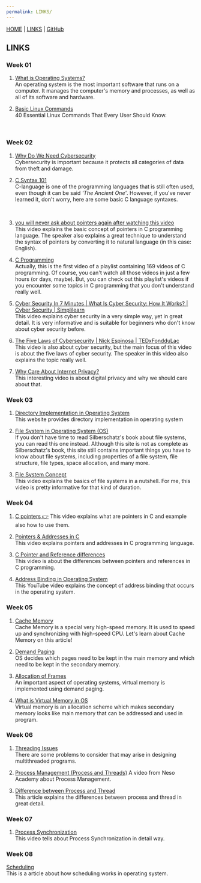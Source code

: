 ```yaml
---
permalink: LINKS/
---
```


[HOME](..) | [LINKS](https://ramantii.github.io/os231/LINKS) | [GitHub](https://github.com/ramantii/os231)

## LINKS
### **Week 01**
1. [What is Operating Systems?](https://edu.gcfglobal.org/en/computerbasics/understanding-operating-systems/1/)<br>
An operating system is the most important software that runs on a computer. It manages the computer's memory and processes, as well as all of its software and hardware.

2. [Basic Linux Commands](https://www.hostinger.com/tutorials/linux-commands)<br>
40 Essential Linux Commands That Every User Should Know.
<br>

### **Week 02**
1. [Why Do We Need Cybersecurity](https://www.upguard.com/blog/cybersecurity-important)<br>
Cybersecurity is important because it protects all categories of data from theft and damage.

2. [C Syntax 101](https://www.tutorialspoint.com/cprogramming/c_quick_guide.htm)<br>
C-language is one of the programming languages that is still often used, even though it can be said _'The Ancient One'_. However, if you've never learned it, don't worry, here are some basic C language syntaxes.
<br>

3. [you will never ask about pointers again after watching this video](https://www.youtube.com/watch?v=2ybLD6_2gKM)<br>
This video explains the basic concept of pointers in C programming language. The speaker also explains a great technique to understand the syntax of pointers by converting it to natural language (in this case: English).

4. [C Programming](https://www.youtube.com/watch?v=rLf3jnHxSmU&list=PLBlnK6fEyqRggZZgYpPMUxdY1CYkZtARR)<br>
Actually, this is the first video of a playlist containing 169 videos of C programming. Of course, you can't watch all those videos in just a few hours (or days, maybe). But, you can check out this playlist's videos if you encounter some topics in C programming that you don't understand really well.

5. [Cyber Security In 7 Minutes | What Is Cyber Security: How It Works? | Cyber Security | Simplilearn](https://www.youtube.com/watch?v=inWWhr5tnEA)<br>
This video explains cyber security in a very simple way, yet in great detail. It is very informative and is suitable for beginners who don't know about cyber security before.

6. [The Five Laws of Cybersecurity | Nick Espinosa | TEDxFondduLac](https://www.youtube.com/watch?v=_nVq7f26-Uo)<br>
This video is also about cyber security, but the main focus of this video is about the five laws of cyber security. The speaker in this video also explains the topic really well.

7. [Why Care About Internet Privacy?](https://www.youtube.com/watch?v=85mu9PLWCuI)<br>
This interesting video is about digital privacy and why we should care about that.


### **Week 03**
1. [Directory Implementation in Operating System](https://www.geeksforgeeks.org/directory-implementation-in-operating-system/)<br>
This website provides directory implementation in operating system

2. [File System in Operating System (OS)](https://www.scaler.com/topics/file-systems-in-os/)<br>
If you don't have time to read Silberschatz's book about file systems, you can read this one instead. Although this site is not as complete as Silberschatz's book, this site still contains important things you have to know about file systems, including properties of a file system, file structure, file types, space allocation, and many more.

3. [File System Concept](https://www.youtube.com/watch?v=mzUyMy7Ihk0)<br>
This video explains the basics of file systems in a nutshell. For me, this video is pretty informative for that kind of duration.

### **Week 04**
1. [C pointers 👉](https://youtu.be/DplxIq0mc_Y)
This video explains what are pointers in C and example also how to use them.

2. [Pointers & Addresses in C](https://www.youtube.com/watch?v=sjQb7TGTO9U)<br>
This video explains pointers and addresses in C programming language. 

3. [C Pointer and Reference differences](https://www.youtube.com/watch?v=tHiNrSSv8GA)<br>
This video is about the differences between pointers and references in C programming. 

4. [Address Binding in Operating System](https://www.youtube.com/watch?v=twMsRr4mSYQ)<br>
This YouTube video explains the concept of address binding that occurs in the operating system.

### **Week 05**
1. [Cache Memory](https://www.geeksforgeeks.org/cache-memory-in-computer-organization/)<br>
Cache Memory is a special very high-speed memory. It is used to speed up and synchronizing with high-speed CPU. Let's learn about Cache Memory on this article!

2. [Demand Paging](https://www.javatpoint.com/os-demand-paging)<br>
OS decides which pages need to be kept in the main memory and which need to be kept in the secondary memory. 

3. [Allocation of Frames](https://www.geeksforgeeks.org/operating-system-allocation-frames/)<br>
An important aspect of operating systems, virtual memory is implemented using demand paging.

4. [What is Virtual Memory in OS](https://www.geeksforgeeks.org/virtual-memory-in-operating-system/)<br>
Virtual memory is an allocation scheme which makes secondary memory looks like main memory that can be addressed and used in program.


### **Week 06**
1. [Threading Issues](https://www.tutorialspoint.com/what-are-threading-issues)<br>
There are some problems to consider that may arise in designing multithreaded programs.

2. [Process Management (Process and Threads)](https://youtu.be/OrM7nZcxXZU)
A video from Neso Academy about Process Management.

3. [Difference between Process and Thread](https://www.geeksforgeeks.org/difference-between-process-and-thread/)<br>
This article explains the differences between process and thread in great detail.

### **Week 07**
1. [Process Synchronization](https://www.youtube.com/watch?v=ph2awKa8r5Y)<br>
This video tells about Process Synchronization in detail way.


### **Week 08**
[Scheduling](https://binaryterms.com/scheduling-in-operating-system.html)<br>
This is a article about how scheduling works in operating system. 

